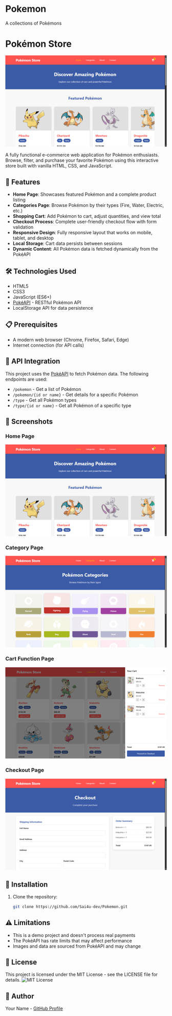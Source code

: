 # Pokemon
A collections of Pokémons
# Pokémon Store

![Pokémon Store Banner](/public/home.png?height=300&width=800)

A fully functional e-commerce web application for Pokémon enthusiasts. Browse, filter, and purchase your favorite Pokémon using this interactive store built with vanilla HTML, CSS, and JavaScript.

## 🌟 Features

- **Home Page**: Showcases featured Pokémon and a complete product listing
- **Categories Page**: Browse Pokémon by their types (Fire, Water, Electric, etc.)
- **Shopping Cart**: Add Pokémon to cart, adjust quantities, and view total
- **Checkout Process**: Complete user-friendly checkout flow with form validation
- **Responsive Design**: Fully responsive layout that works on mobile, tablet, and desktop
- **Local Storage**: Cart data persists between sessions
- **Dynamic Content**: All Pokémon data is fetched dynamically from the PokéAPI

## 🛠️ Technologies Used

- HTML5
- CSS3
- JavaScript (ES6+)
- [PokéAPI](https://pokeapi.co/) - RESTful Pokémon API
- LocalStorage API for data persistence

## 📋 Prerequisites

- A modern web browser (Chrome, Firefox, Safari, Edge)
- Internet connection (for API calls)

## 🔄 API Integration

This project uses the [PokéAPI](https://pokeapi.co/) to fetch Pokémon data. The following endpoints are used:

- `/pokemon` - Get a list of Pokémon
- `/pokemon/{id or name}` - Get details for a specific Pokémon
- `/type` - Get all Pokémon types
- `/type/{id or name}` - Get all Pokémon of a specific type

## 📸 Screenshots
### Home Page
![Pokémon Store Home Page](/public/home.png?height=300&width=800)

### Category Page
![Pokémon Category Page](/public/category.png?height=300&width=800)

### Cart Function Page
![Pokémon Cart Page](/public/cart.png?height=300&width=800)

### Checkout Page
![Pokémon Checkout Page](/public/checkout.png?height=300&width=800)
## 🚀 Installation

1. Clone the repository:
   ```bash
   git clone https://github.com/Sai4u-dev/Pokemon.git

## ⚠️ Limitations

- This is a demo project and doesn't process real payments
- The PokéAPI has rate limits that may affect performance
- Images and data are sourced from PokéAPI and may change

## 📄 License

This project is licensed under the MIT License - see the LICENSE file for details.
![MIT License](/LICENSE)

## 👤 Author

Your Name - [GitHub Profile](https://github.com/Sai4u-dev)

